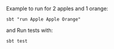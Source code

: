 Example to run for 2 apples and 1 orange:

```sbt "run Apple Apple Orange"```

and Run tests with:

```sbt test```
